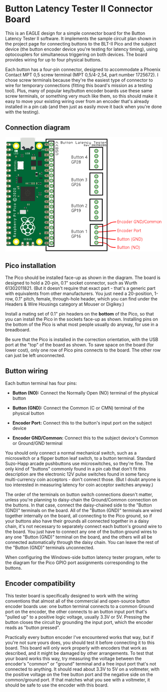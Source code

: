 # Button Latency Tester II Connector Board

This is an EAGLE design for a simple connector board for the Button
Latency Tester II software.  It implements the sample circuit plan
shown in the project page for connecting buttons to the BLT-II Pico
and the subject device (the button encoder device you're testing for
latency timing), using optocouplers for simultaneous triggering on
both devices.  The board provides wiring for up to four physical
buttons.

Each button has a four-pin connector, designed to accommodate a
Phoenix Contact MPT 0,5 screw terminal (MPT 0,5/4-2,54, part number 1725672).
I chose screw terminals because they're the easiest type of connector
to wire for temporary connections (fitting this board's mission as
a testing tool).  Plus, many of popular key/button encoder boards use
these same screw terminals, or something very much like them, so this
should make it easy to move your existing wiring over from an encoder
that's already installed in a pin cab (and then just as easily move
it back when you're done with the testing).

## Connection diagram

<img src="BoardConnections.png">

## Pico installation

The Pico should be installed face-up as shown in the diagram.  The
board is designed to hold a 20-pin, 0.1" socket connector, such as
Wurth 61302011821.  (But it doesn't require that exact part - that's
a generic part with equivalents from other manufacturers.  You just
need a 20-position, 1-row, 0.1" pitch, female, through-hole header,
which you can find under the Headers & Wire Housings category at
Mouser or Digikey.)

Install a mating set of 0.1" pin headers on the **bottom** of the
Pico, so that you can install the Pico in the sockets face-up as
shown.  Installing pins on the bottom of the Pico is what most
people usually do anyway, for use in a breadboard.

Be sure that the Pico is installed in the correction orientation, with
the USB port at the "top" of the board as shown.  To save space on the
board (for lower cost), only one row of Pico pins connects to the
board.  The other row can just be left unconnected.

## Button wiring

Each button terminal has four pins:

* <b>Button (NO):</b> Connect the Normally Open (NO) terminal of the physical button

* <b>Button (GND):</b> Connect the Common (C or CMN) terminal of the physical button

* <b>Encoder Port:</b> Connect this to the button's input port on the subject device

* <b>Encoder GND/Common:</b> Connect this to the subject device's Common or Ground/GND terminal

You should only connect a normal mechanical switch, such as a
microswitch or a flipper button leaf switch, to a button terminal.
Standard Suzo-Happ arcade pushbuttons use microswitches, so they're
fine.  The only kind of "buttons" commonly found in a pin cab that
don't fit this description are the electronic 12V pulse switches
found in some fancy multi-currency coin acceptors - don't connect
those.  (But I doubt anyone is too interested in measuring latency
for coin acceptor switches anyway.)

The order of the terminals on button switch connections doesn't
matter, unless you're planning to daisy-chain the Ground/Common
connection on the buttons.  In that case, connect the daisy-chained
side to the "Button (GND)" terminals on the board.  All of the "Button
(GND)" terminals are wired together internally on the board, all
connecting to the Pico ground, so if your buttons also have their
grounds all connected together in a daisy chain, it's not necessary to
separately connect each button's ground wire to the board.  You just
have to connect any one of the button ground wires to any one "Button
(GND)" terminal on the board, and the others will all be connected
automatically through the daisy chain.  You can leave the rest of the
"Button (GND)" terminals unconnected.

When configuring the Windows-side button latency tester program, refer
to the diagram for the Pico GPIO port assignments corresponding to the
buttons.


## Encoder compatibility

This tester board is specifically designed to work with the wiring
conventions that almost all of the commercial and open-source button
encoder boards use: one button terminal connects to a common Ground
port on the encoder, the other connects to an button input port that's
"pulled up" to a positive logic voltage, usually 3.3V or 5V.  Pressing
the button closes the circuit by grounding the input port, which the
encoder reads as "button pressed".

Practically every button encoder I've encountered works that way, but
if you're not sure yours does, you should test it before connecting it
to this board.  This board will only work properly with encoders that
work as described, and it might be damaged by other arrangements.  To
test that your board works this way, try measuring the voltage between
the encoder's "common" or "ground" terminal and a free input port
that's not connected to anything.  It should read about 3.3V to 5V on
a voltmeter, with the positive voltage on the free button port and the
negative side on the common/ground port.  If that matches what you see
with a voltmeter, it should be safe to use the encoder with this
board.

